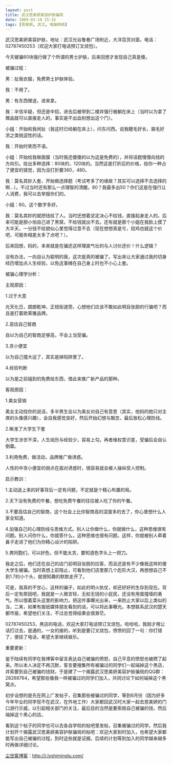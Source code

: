 ```yaml
---
layout: post
title: 武汉思美妍美容护肤骗局
date: 2009-03-10 15:16
tags: [思美妍, 武汉, 电脑网络]
---
```

武汉思美妍美容护肤，地址：武汉光谷鲁巷广场附近，大洋百货对面，电话：02787450253（欢迎大家打电话预订叉烧包）。

今天被骗60块强行做了个所谓的男士护肤，后来回想才发现自己真是傻。

被骗过程：

男：扯我衣服，免费男士护肤体验。

我：不用了。

男：有东西赠送，进来拿。

我：半信半疑，但还是中招，进去后被带到二楼并强行被躺在床上（当时以为拿了赠品就可以直接走人的，事实是不出血别想出这个门）。

小姐：开始和我闲扯（我这时已经躺在床上），问东问西。说我睫毛好长，眉毛好浓之类挑逗性的话。

我：开始时笑而不语。

小姐：开始给我做面膜（当时我还傻傻的以为这是免费的），并将话题慢慢向钱的方向引。给出多种选择：80块的，120块的。当然这是打折后的价格，给你一种占了便宜的错觉，因为没打折要360，480。

我：莫名其妙入套，开始做选择题（考试考多了的缘故？其实可以选择不去选择的啊…）。不过当时还有那么一点理智的清醒。80？我最多出50？你们这是在强行让人消费，我可以去举报你们的。

小姐：60。这个数字多好。

我：莫名其妙的就把钱给了人。当时还想着坚定决心不给钱，直接起身走人的。后来可能是胆小怕自己进了黑窝，不给钱就出不去。还有就是那个小姐在我脸上摸了大半天，一分钱不给貌似心里觉得过意不去（现在想想真是亏，招鸡也就这个价吧，可服务相差太多了点吧？）。

后来回想，妈的，本来就是在骗还这样理直气壮的与人讨价还价！什么逻辑？

没有办法，一向自认为聪明的我，这次是真的被骗了。写出来让大家通过我的切身经历增加点人生经验，以免这事摊在自己身上时也不小心上套。

被骗心理学分析：

主观原因：

1.过于大意

光天化日，朗朗乾坤，正规街道旁。心想他们应该不敢如此明目张胆的行骗吧？而且是打着欧莱雅品牌。

2.高估自己智商

自以为自己的智商足够高，不会上当受骗。

3.贪小便宜

以为自己撞大运了，其实是掉陷阱里了。

4.经验判断

以为是之前碰到的免费给东西，借此来推广新产品的那种。

客观原因：

1.美女营销

美女主动找你的说话，多半男生会以为美女对自己有意思（其实，他妈的她只对主席的头像感兴趣），会自我感觉良好，然后开始幻想与飘忽，最后放松心理防线。

2.瞅准了大学生下套

大学生涉世不深，人生阅历与经验少，容易上勾。再者维权意识差，受骗后会自认倒霉。

3.利用免费，做活动，品牌推广做诱惑。

人性的中贪小便宜的弱点在面对诱惑时，很容易就会被人操纵受人控制。

启示教训：

1.主动送上来的好事背后一定有问题，不定就是个精心布置的局。

2.天下没有免费的午餐，想吃免费午餐的往往被人吃了你的午餐。

3.不要高估自己的智商，这个社会上比你智商高的混蛋多的去了，你心里想什么人家全知道。

4.加强自己的心理防线与思维方式。别人让你做什么，你就做什么，这种思维很有问题。别人问你什么，你就答什么，这种思维也很有问题。这样，你就被别人牵着鼻子走进了他们为你精心设计的陷阱。

5.男同胞们，可以好色，但不能太贪，要知道色字头上一把刀。

我走之后，他们还在自己的店门前明目张胆的拉客，而且还是有不少像我这样的傻大学生被骗。当时真想上前阻止，可看到他们店里那几个彪形大汉，再想想自己不到1.7的小个头，就很知趣的默默走开了。

可是，我真的不甘心，这样的骗子，如此的明火执仗，却还好好的生存到现在。背后一定有原因吧，我就是一人微言轻，无权无钱的小屁民，还没有用蛋撞墙的勇气。所以借着菜头这里的影响力，把这件事曝光出来，一来防止大家以后上类似的当，二来，如果有报纸媒体朋友看到的话，可以将此事曝光。本想联系武汉的楚天都市报，希望他们关注，不过总觉得结果会很渺茫。

02787450253，黑店的电话，欢迎大家打电话预订叉烧包。哈哈哈，我刚才用公话打过去，是通的，一女的接的，听到是要订叉烧包，愤愤的回了一句：你打错了，便挂了电话，希望大家继续娱乐。

重要更新：

鉴于陆续有同学在我博客中留言表达自己被骗的愤怒，自己平息的愤怒也被燃了起来。所以本人决定不再沉默，誓言要搜集所有被骗过的同学们一起端掉这个黑店，并索要到自己被骗的钱财。于是建了一个揭露武汉思美妍美容护肤骗局的QQ群：28268764，希望那些像我一样被骗过的同学们加入，共同讨论下如何端掉这个黑窝点。

初步设想的是先在网上广发帖子，召集那些被骗过的同学，等到6月份（因为好多今年毕业的同学现不在武汉，在外地工作）大家都回武汉时大家一起去思美妍的门口游行示威，以引起相关部门的关注，最后目的当然是要索赔自己被骗的钱，然后端掉这个黑心的店。

看到这个帖子的同学也可以去各自学校的帖吧里发帖，召集被骗过的同学。然后我计划开个揭露武汉思美妍美容护肤骗局的帖吧：欢迎大家到时加入，也希望大家都能写出自己被骗的过程，到时这些就是证据。后续的计划等到加入的同学越来越多时再做详细讨论。

<a href="http://i.lvshiminglu.com/">尘世客博客</a>：<a href="http://i.lvshiminglu.com/">http://i.lvshiminglu.com/</a>

